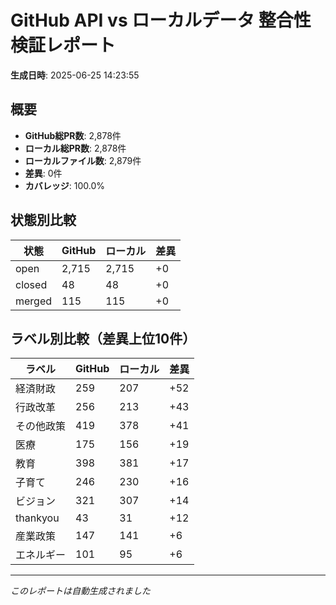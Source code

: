 # GitHub API vs ローカルデータ 整合性検証レポート

**生成日時**: 2025-06-25 14:23:55

## 概要

- **GitHub総PR数**: 2,878件
- **ローカル総PR数**: 2,878件
- **ローカルファイル数**: 2,879件
- **差異**: 0件
- **カバレッジ**: 100.0%

## 状態別比較

| 状態 | GitHub | ローカル | 差異 |
|------|--------|----------|------|
| open | 2,715 | 2,715 | +0 |
| closed | 48 | 48 | +0 |
| merged | 115 | 115 | +0 |

## ラベル別比較（差異上位10件）

| ラベル | GitHub | ローカル | 差異 |
|--------|--------|----------|------|
| 経済財政 | 259 | 207 | +52 |
| 行政改革 | 256 | 213 | +43 |
| その他政策 | 419 | 378 | +41 |
| 医療 | 175 | 156 | +19 |
| 教育 | 398 | 381 | +17 |
| 子育て | 246 | 230 | +16 |
| ビジョン | 321 | 307 | +14 |
| thankyou | 43 | 31 | +12 |
| 産業政策 | 147 | 141 | +6 |
| エネルギー | 101 | 95 | +6 |

---
*このレポートは自動生成されました*